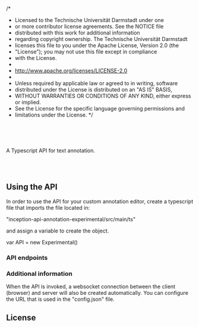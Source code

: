 /*
 * Licensed to the Technische Universität Darmstadt under one
 * or more contributor license agreements.  See the NOTICE file
 * distributed with this work for additional information
 * regarding copyright ownership.  The Technische Universität Darmstadt
 * licenses this file to you under the Apache License, Version 2.0 (the
 * "License"); you may not use this file except in compliance
 * with the License.
 *
 * http://www.apache.org/licenses/LICENSE-2.0
 *
 * Unless required by applicable law or agreed to in writing, software
 * distributed under the License is distributed on an "AS IS" BASIS,
 * WITHOUT WARRANTIES OR CONDITIONS OF ANY KIND, either express or implied.
 * See the License for the specific language governing permissions and
 * limitations under the License.
 */
<p align="center">
  <br/>
  <br/><br/>
</p>

A Typescript API for text annotation. 

<br/>
<br/>

## Using the API
In order to use the API for your custom annotation editor, create a typescript file
that imports the file located in:

"inception-api-annotation-experimental/src/main/ts"

and assign a variable to create the object. 

var API = new Experimental()



### API endpoints


### Additional information
When the API is invoked, a websocket connection between the client (browser) and server will
also be created automatically. You can configure the URL that is used
in the "config.json" file. 
    
## License

